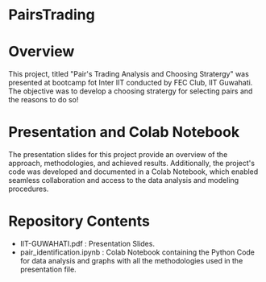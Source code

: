 # PairsTrading
# Overview
This project, titled "Pair's Trading Analysis and Choosing Stratergy" was presented at bootcamp fot Inter IIT conducted by FEC Club, IIT Guwahati. The objective was to develop a choosing stratergy for selecting pairs and the reasons to do so!
# Presentation and Colab Notebook
The presentation slides for this project provide an overview of the approach, methodologies, and achieved results. Additionally, the project's code was developed and documented in a Colab Notebook, which enabled seamless collaboration and access to the data analysis and modeling procedures.
# Repository Contents
* IIT-GUWAHATI.pdf : Presentation Slides.
* pair_identification.ipynb : Colab Notebook containing the Python Code for data analysis and graphs with all the methodologies used in the presentation file.
